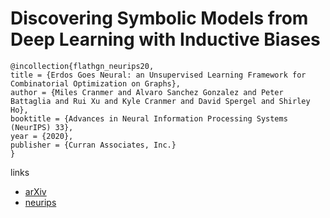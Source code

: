 # Discovering Symbolic Models from Deep Learning with Inductive Biases

```
@incollection{flathgn_neurips20,
title = {Erdos Goes Neural: an Unsupervised Learning Framework for Combinatorial Optimization on Graphs},
author = {Miles Cranmer and Alvaro Sanchez Gonzalez and Peter Battaglia and Rui Xu and Kyle Cranmer and David Spergel and Shirley Ho},
booktitle = {Advances in Neural Information Processing Systems (NeurIPS) 33},
year = {2020},
publisher = {Curran Associates, Inc.}
}
```

links
- [arXiv](https://arxiv.org/abs/2006.11287)
- [neurips](https://nips.cc/Conferences/2020/ScheduleMultitrack?event=18671)
